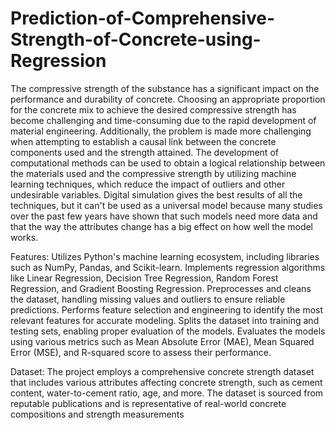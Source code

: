 # Prediction-of-Comprehensive-Strength-of-Concrete-using-Regression
The compressive strength of the substance has a significant impact on the performance and durability of concrete. Choosing an appropriate proportion for the concrete mix to achieve the desired compressive strength has become challenging and time-consuming due to the rapid development of material engineering. Additionally, the problem is made more challenging when attempting to establish a causal link between the concrete components used and the strength attained. 
The development of computational methods can be used to obtain a logical relationship between the materials used and the compressive strength by utilizing machine learning techniques, which reduce the impact of outliers and other undesirable variables. Digital simulation gives the best results of all the techniques, but it can't be used as a universal model because many studies over the past few years have shown that such models need more data and that the way the attributes change has a big effect on how well the model works.

Features:
Utilizes Python's machine learning ecosystem, including libraries such as NumPy, Pandas, and Scikit-learn.
Implements regression algorithms like Linear Regression, Decision Tree Regression, Random Forest Regression, and Gradient Boosting Regression.
Preprocesses and cleans the dataset, handling missing values and outliers to ensure reliable predictions.
Performs feature selection and engineering to identify the most relevant features for accurate modeling.
Splits the dataset into training and testing sets, enabling proper evaluation of the models.
Evaluates the models using various metrics such as Mean Absolute Error (MAE), Mean Squared Error (MSE), and R-squared score to assess their performance.

Dataset:
The project employs a comprehensive concrete strength dataset that includes various attributes affecting concrete strength, such as cement content, water-to-cement ratio, age, and more. The dataset is sourced from reputable publications and is representative of real-world concrete compositions and strength measurements
